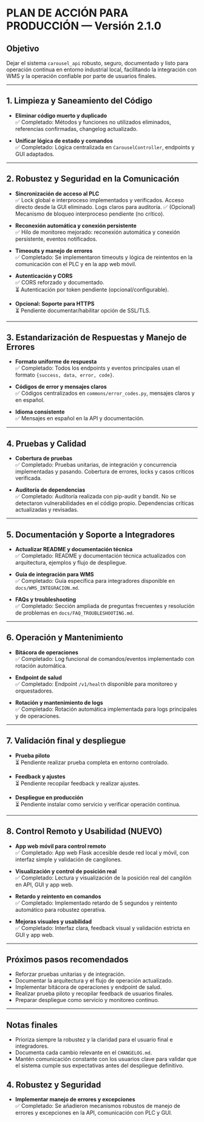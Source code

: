 # PLAN DE ACCIÓN PARA PRODUCCIÓN — Versión 2.1.0

## Objetivo

Dejar el sistema `carousel_api` robusto, seguro, documentado y listo para operación continua en entorno industrial local, facilitando la integración con WMS y la operación confiable por parte de usuarios finales.

---

## 1. Limpieza y Saneamiento del Código

- **Eliminar código muerto y duplicado**  
  ✅ Completado: Métodos y funciones no utilizados eliminados, referencias confirmadas, changelog actualizado.

- **Unificar lógica de estado y comandos**  
  ✅ Completado: Lógica centralizada en `CarouselController`, endpoints y GUI adaptados.

---

## 2. Robustez y Seguridad en la Comunicación

- **Sincronización de acceso al PLC**  
  ✅ Lock global e interproceso implementados y verificados. Acceso directo desde la GUI eliminado. Logs claros para auditoría.
  ✅ (Opcional) Mecanismo de bloqueo interproceso pendiente (no crítico).

- **Reconexión automática y conexión persistente**  
  ✅ Hilo de monitoreo mejorado: reconexión automática y conexión persistente, eventos notificados.

- **Timeouts y manejo de errores**  
  ✅ Completado: Se implementaron timeouts y lógica de reintentos en la comunicación con el PLC y en la app web móvil.

- **Autenticación y CORS**  
  ✅ CORS reforzado y documentado.  
  ⏳ Autenticación por token pendiente (opcional/configurable).

- **Opcional: Soporte para HTTPS**  
  ⏳ Pendiente documentar/habilitar opción de SSL/TLS.

---

## 3. Estandarización de Respuestas y Manejo de Errores

- **Formato uniforme de respuesta**  
  ✅ Completado: Todos los endpoints y eventos principales usan el formato `{success, data, error, code}`.

- **Códigos de error y mensajes claros**  
  ✅ Códigos centralizados en `commons/error_codes.py`, mensajes claros y en español.

- **Idioma consistente**  
  ✅ Mensajes en español en la API y documentación.

---

## 4. Pruebas y Calidad

- **Cobertura de pruebas**  
  ✅ Completado: Pruebas unitarias, de integración y concurrencia implementadas y pasando. Cobertura de errores, locks y casos críticos verificada.

- **Auditoría de dependencias**  
  ✅ Completado: Auditoría realizada con pip-audit y bandit. No se detectaron vulnerabilidades en el código propio. Dependencias críticas actualizadas y revisadas.

---

## 5. Documentación y Soporte a Integradores

- **Actualizar README y documentación técnica**  
  ✅ Completado: README y documentación técnica actualizados con arquitectura, ejemplos y flujo de despliegue.

- **Guía de integración para WMS**  
  ✅ Completado: Guía específica para integradores disponible en `docs/WMS_INTEGRACION.md`.

- **FAQs y troubleshooting**  
  ✅ Completado: Sección ampliada de preguntas frecuentes y resolución de problemas en `docs/FAQ_TROUBLESHOOTING.md`.

---

## 6. Operación y Mantenimiento

- **Bitácora de operaciones**  
  ✅ Completado: Log funcional de comandos/eventos implementado con rotación automática.

- **Endpoint de salud**  
  ✅ Completado: Endpoint `/v1/health` disponible para monitoreo y orquestadores.

- **Rotación y mantenimiento de logs**  
  ✅ Completado: Rotación automática implementada para logs principales y de operaciones.

---

## 7. Validación final y despliegue

- **Prueba piloto**  
  ⏳ Pendiente realizar prueba completa en entorno controlado.

- **Feedback y ajustes**  
  ⏳ Pendiente recopilar feedback y realizar ajustes.

- **Despliegue en producción**  
  ⏳ Pendiente instalar como servicio y verificar operación continua.

---

## 8. Control Remoto y Usabilidad (NUEVO)

- **App web móvil para control remoto**  
  ✅ Completado: App web Flask accesible desde red local y móvil, con interfaz simple y validación de cangilones.

- **Visualización y control de posición real**  
  ✅ Completado: Lectura y visualización de la posición real del cangilón en API, GUI y app web.

- **Retardo y reintento en comandos**  
  ✅ Completado: Implementado retardo de 5 segundos y reintento automático para robustez operativa.

- **Mejoras visuales y usabilidad**  
  ✅ Completado: Interfaz clara, feedback visual y validación estricta en GUI y app web.

---

## Próximos pasos recomendados

- Reforzar pruebas unitarias y de integración.
- Documentar la arquitectura y el flujo de operación actualizado.
- Implementar bitácora de operaciones y endpoint de salud.
- Realizar prueba piloto y recopilar feedback de usuarios finales.
- Preparar despliegue como servicio y monitoreo continuo.

---

## Notas finales

- Prioriza siempre la robustez y la claridad para el usuario final e integradores.
- Documenta cada cambio relevante en el `CHANGELOG.md`.
- Mantén comunicación constante con los usuarios clave para validar que el sistema cumple sus expectativas antes del despliegue definitivo.

## 4. Robustez y Seguridad

- **Implementar manejo de errores y excepciones**  
  ✅ Completado: Se añadieron mecanismos robustos de manejo de errores y excepciones en la API, comunicación con PLC y GUI.
